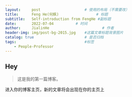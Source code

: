```yaml
---
layout:     post   				    # 使用的布局（不需要改）
title:      Feng He(何枫)  				# 标题 
subtitle:   Self-introduction from FengHe #副标题
date:       2022-07-04			# 时间
author:     JialinHe 						# 作者
header-img: img/post-bg-2015.jpg 	#这篇文章标题背景图片
catalog: true 						# 是否归档
tags:								#标签
    - People-Professor
---
```


## Hey

>这是我的第一篇博客。

进入你的博客主页，新的文章将会出现在你的主页上
